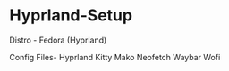 # Hyprland-Setup
Distro - Fedora (Hyprland)

Config Files-
Hyprland
Kitty
Mako
Neofetch
Waybar
Wofi
